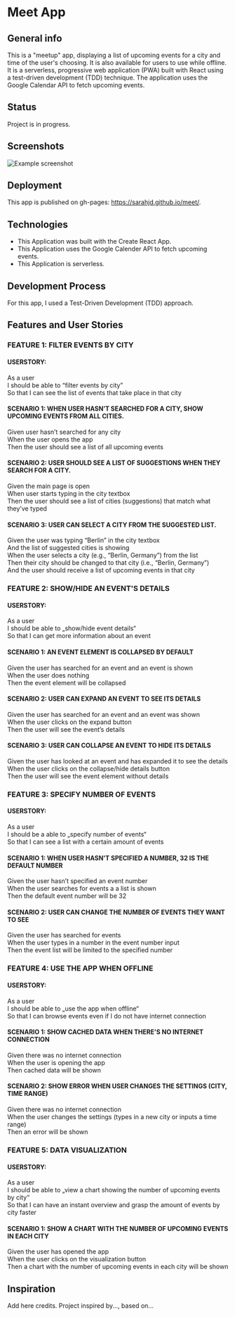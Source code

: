 # Meet App

## General info

This is a "meetup" app, displaying a list of upcoming events for a city and time of the user's choosing. It is also available for users to use while offline.
It is a serverless, progressive web application (PWA) built with React using a test-driven development (TDD) technique. The application uses the Google Calendar API to fetch upcoming events.

## Status

Project is in progress.

## Screenshots

![Example screenshot](./img/screenshot.png)

## Deployment

This app is published on gh-pages: https://sarahjd.github.io/meet/.

## Technologies

- This Application was built with the Create React App.
- This Application uses the Google Calender API to fetch upcoming events.
- This Application is serverless.

## Development Process

For this app, I used a Test-Driven Development (TDD) approach.

## Features and User Stories

### FEATURE 1: FILTER EVENTS BY CITY

#### USERSTORY:

As a user  
I should be able to “filter events by city”  
So that I can see the list of events that take place in that city

#### SCENARIO 1: WHEN USER HASN’T SEARCHED FOR A CITY, SHOW UPCOMING EVENTS FROM ALL CITIES.

Given user hasn’t searched for any city  
When the user opens the app  
Then the user should see a list of all upcoming events

#### SCENARIO 2: USER SHOULD SEE A LIST OF SUGGESTIONS WHEN THEY SEARCH FOR A CITY.

Given the main page is open  
When user starts typing in the city textbox  
Then the user should see a list of cities (suggestions) that match what they’ve typed

#### SCENARIO 3: USER CAN SELECT A CITY FROM THE SUGGESTED LIST.

Given the user was typing “Berlin” in the city textbox  
And the list of suggested cities is showing  
When the user selects a city (e.g., “Berlin, Germany”) from the list  
Then their city should be changed to that city (i.e., “Berlin, Germany”)  
And the user should receive a list of upcoming events in that city

### FEATURE 2: SHOW/HIDE AN EVENT'S DETAILS

#### USERSTORY:

As a user  
I should be able to „show/hide event details“  
So that I can get more information about an event

#### SCENARIO 1: AN EVENT ELEMENT IS COLLAPSED BY DEFAULT

Given the user has searched for an event and an event is shown  
When the user does nothing  
Then the event element will be collapsed

#### SCENARIO 2: USER CAN EXPAND AN EVENT TO SEE ITS DETAILS

Given the user has searched for an event and an event was shown  
When the user clicks on the expand button  
Then the user will see the event’s details

#### SCENARIO 3: USER CAN COLLAPSE AN EVENT TO HIDE ITS DETAILS

Given the user has looked at an event and has expanded it to see the details  
When the user clicks on the collapse/hide details button  
Then the user will see the event element without details

### FEATURE 3: SPECIFY NUMBER OF EVENTS

#### USERSTORY:

As a user  
I should be a able to „specify number of events“  
So that I can see a list with a certain amount of events

#### SCENARIO 1: WHEN USER HASN'T SPECIFIED A NUMBER, 32 IS THE DEFAULT NUMBER

Given the user hasn’t specified an event number  
When the user searches for events a a list is shown  
Then the default event number will be 32

#### SCENARIO 2: USER CAN CHANGE THE NUMBER OF EVENTS THEY WANT TO SEE

Given the user has searched for events  
When the user types in a number in the event number input  
Then the event list will be limited to the specified number

### FEATURE 4: USE THE APP WHEN OFFLINE

#### USERSTORY:

As a user  
I should be able to „use the app when offline“  
So that I can browse events even if I do not have internet connection

#### SCENARIO 1: SHOW CACHED DATA WHEN THERE'S NO INTERNET CONNECTION

Given there was no internet connection  
When the user is opening the app  
Then cached data will be shown

#### SCENARIO 2: SHOW ERROR WHEN USER CHANGES THE SETTINGS (CITY, TIME RANGE)

Given there was no internet connection  
When the user changes the settings (types in a new city or inputs a time range)  
Then an error will be shown

### FEATURE 5: DATA VISUALIZATION

#### USERSTORY:

As a user  
I should be able to „view a chart showing the number of upcoming events by city“  
So that I can have an instant overview and grasp the amount of events by city faster

#### SCENARIO 1: SHOW A CHART WITH THE NUMBER OF UPCOMING EVENTS IN EACH CITY

Given the user has opened the app  
When the user clicks on the visualization button  
Then a chart with the number of upcoming events in each city will be shown

## Inspiration

Add here credits. Project inspired by..., based on...
